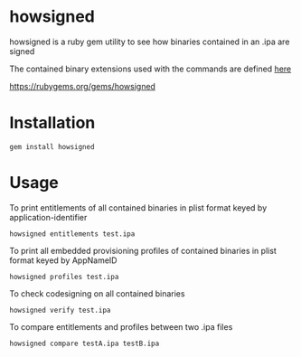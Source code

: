 # howsigned
howsigned is a ruby gem utility to see how binaries contained in an .ipa are signed

The contained binary extensions used with the commands are defined [here](https://github.etsycorp.com/mmacdougall/howsigned/blob/master/lib/contained_binaries_definition.rb) 

https://rubygems.org/gems/howsigned

# Installation
```gem install howsigned```

# Usage

To print entitlements of all contained binaries in plist format keyed by application-identifier

```howsigned entitlements test.ipa```

To print all embedded provisioning profiles of contained binaries in plist format keyed by AppNameID

```howsigned profiles test.ipa```

To check codesigning on all contained binaries

```howsigned verify test.ipa```

To compare entitlements and profiles between two .ipa files

```howsigned compare testA.ipa testB.ipa```

